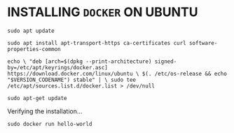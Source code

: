 # INSTALLING `DOCKER` ON UBUNTU

`sudo apt update`

`sudo apt install apt-transport-https ca-certificates curl software-properties-common`

`echo \
  "deb [arch=$(dpkg --print-architecture) signed-by=/etc/apt/keyrings/docker.asc] https://download.docker.com/linux/ubuntu \
  $(. /etc/os-release && echo "$VERSION_CODENAME") stable" | \
  sudo tee /etc/apt/sources.list.d/docker.list > /dev/null`

`sudo apt-get update`

Verifying the installation...

`sudo docker run hello-world`
